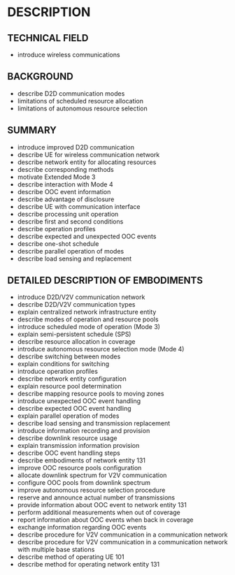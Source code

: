 # DESCRIPTION

## TECHNICAL FIELD

- introduce wireless communications

## BACKGROUND

- describe D2D communication modes
- limitations of scheduled resource allocation
- limitations of autonomous resource selection

## SUMMARY

- introduce improved D2D communication
- describe UE for wireless communication network
- describe network entity for allocating resources
- describe corresponding methods
- motivate Extended Mode 3
- describe interaction with Mode 4
- describe OOC event information
- describe advantage of disclosure
- describe UE with communication interface
- describe processing unit operation
- describe first and second conditions
- describe operation profiles
- describe expected and unexpected OOC events
- describe one-shot schedule
- describe parallel operation of modes
- describe load sensing and replacement

## DETAILED DESCRIPTION OF EMBODIMENTS

- introduce D2D/V2V communication network
- describe D2D/V2V communication types
- explain centralized network infrastructure entity
- describe modes of operation and resource pools
- introduce scheduled mode of operation (Mode 3)
- explain semi-persistent schedule (SPS)
- describe resource allocation in coverage
- introduce autonomous resource selection mode (Mode 4)
- describe switching between modes
- explain conditions for switching
- introduce operation profiles
- describe network entity configuration
- explain resource pool determination
- describe mapping resource pools to moving zones
- introduce unexpected OOC event handling
- describe expected OOC event handling
- explain parallel operation of modes
- describe load sensing and transmission replacement
- introduce information recording and provision
- describe downlink resource usage
- explain transmission information provision
- describe OOC event handling steps
- describe embodiments of network entity 131
- improve OOC resource pools configuration
- allocate downlink spectrum for V2V communication
- configure OOC pools from downlink spectrum
- improve autonomous resource selection procedure
- reserve and announce actual number of transmissions
- provide information about OOC event to network entity 131
- perform additional measurements when out of coverage
- report information about OOC events when back in coverage
- exchange information regarding OOC events
- describe procedure for V2V communication in a communication network
- describe procedure for V2V communication in a communication network with multiple base stations
- describe method of operating UE 101
- describe method for operating network entity 131

